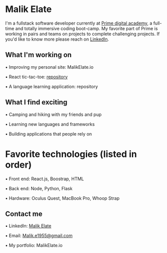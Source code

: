 # Malik Elate

I'm a fullstack software developer currently at <a href="https://primeacademy.io/">Prime digital academy</a>, a full-time and totally immersive coding boot-camp. My favorite part of Prime is working in pairs and teams on projects to complete challenging projects. If you'd like to know more please reach on <a href="https://www.linkedin.com/in/malik-elate-829226200/" target="_blank">LinkedIn</a>. 

## What I'm working on 
• Improving my personal site: MalikElate.io 

• React tic-tac-toe: <a href="">repository</a>

• A language learning application: repository 

## What I find exciting 
• Camping and hiking with my friends and pup 

• Learning new languages and frameworks 

• Building applications that people rely on

# Favorite technologies (listed in order)
• Front end: React.js, Boostrap, HTML 

• Back end: Node, Python, Flask 

• Hardware: Oculus Quest, MacBook Pro, Whoop Strap

## Contact me
• LinkedIn: <a href="https://www.linkedin.com/in/malik-elate-829226200/" target="_blank">Malik Elate</a>

• Email: Malik.e1955@gmail.com

• My portfolio: MalikElate.io